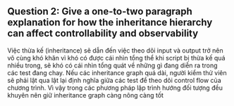 ## **Question 2:  Give a one-to-two paragraph explanation for how the inheritance hierarchy can affect controllability and observability** ##

Việc thừa kế (inheritance) sẽ dẫn đến việc theo dõi input và output trở nên vô cùng khó khăn vì khó có được cái nhìn tổng thể khi script bị thừa kế quá nhiều trong, sẽ khó có cái nhìn tổng quát về những gì đang diễn ra trong các test đang chay. Nếu các inheritance graph quá dài, người kiểm thử viên sẽ phải lật qua lật lại định nghĩa giữa các test để theo dõi control flow của chương trình. Vì vậy trong các phương pháp lập trình hướng đối tượng đều khuyên nên giữ inheritance graph càng nông càng tốt
